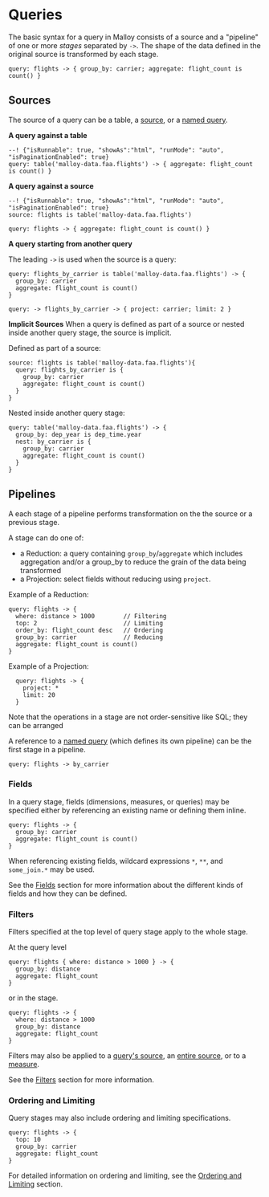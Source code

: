 # Queries

The basic syntax for a query in Malloy consists of a source and a "pipeline" of one or more _stages_ separated by `->`. The shape of the data defined in the original source is transformed by each stage.

```malloy
query: flights -> { group_by: carrier; aggregate: flight_count is count() }
```

## Sources

The source of a query can be a table, a [source](source.md), or a [named query](statement.md#queries).

**A query against a table**

```malloy
--! {"isRunnable": true, "showAs":"html", "runMode": "auto", "isPaginationEnabled": true}
query: table('malloy-data.faa.flights') -> { aggregate: flight_count is count() }
```

**A query against a source**

```malloy
--! {"isRunnable": true, "showAs":"html", "runMode": "auto", "isPaginationEnabled": true}
source: flights is table('malloy-data.faa.flights')

query: flights -> { aggregate: flight_count is count() }
```

**A query starting from another query**

The leading `->` is used when the source is a query:

```malloy
query: flights_by_carrier is table('malloy-data.faa.flights') -> {
  group_by: carrier
  aggregate: flight_count is count()
}

query: -> flights_by_carrier -> { project: carrier; limit: 2 }
```

**Implicit Sources**
When a query is defined as part of a source or nested inside another query stage, the source is implicit.

Defined as part of a source:
```malloy
source: flights is table('malloy-data.faa.flights'){
  query: flights_by_carrier is {
    group_by: carrier
    aggregate: flight_count is count()
  }
}
```

Nested inside another query stage:
```malloy
query: table('malloy-data.faa.flights') -> {
  group_by: dep_year is dep_time.year
  nest: by_carrier is {
    group_by: carrier
    aggregate: flight_count is count()
  }
}
```

## Pipelines

A each stage of a pipeline performs transformation on the the source or a previous stage.

A stage can do one of:
* a Reduction: a query containing `group_by`/`aggregate` which includes aggregation and/or a group_by to reduce the grain of the data being transformed
* a Projection: select fields without reducing using `project`.

Example of a Reduction:
```malloy
query: flights -> {
  where: distance > 1000        // Filtering
  top: 2                        // Limiting
  order_by: flight_count desc   // Ordering
  group_by: carrier             // Reducing
  aggregate: flight_count is count()
}
```

Example of a Projection:
```malloy
  query: flights -> {
    project: *
    limit: 20
  }
```

Note that the operations in a stage are not order-sensitive like SQL; they can be arranged

A reference to a [named query](nesting.md) (which defines its own pipeline) can be the first stage in a pipeline.

```malloy
query: flights -> by_carrier
```

### Fields

In a query stage, fields (dimensions, measures, or
queries) may be specified either by referencing an existing
name or defining them inline.

```malloy
query: flights -> {
  group_by: carrier
  aggregate: flight_count is count()
}
```

When referencing existing fields, wildcard expressions `*`, `**`, and `some_join.*` may be used.

<!-- TODO explain what these all do. -->

See the [Fields](fields.md) section for more information
about the different kinds of fields and how they can be
defined.

### Filters

Filters specified at the top level of query stage apply to
the whole stage.

At the query level
```malloy
query: flights { where: distance > 1000 } -> {
  group_by: distance
  aggregate: flight_count
}
```

or in the stage.
```malloy
query: flights -> {
  where: distance > 1000
  group_by: distance
  aggregate: flight_count
}
```

Filters may also be applied to a [query's source](), an [entire source](source.md#filtering-sources), or to a [measure](expressions.md).

<!-- TODO: improve link for filtering a measure. -->

See the [Filters](filters.md) section for more information.

### Ordering and Limiting

Query stages may also include ordering and limiting
specifications.

```malloy
query: flights -> {
  top: 10
  group_by: carrier
  aggregate: flight_count
}
```

For detailed information on ordering and limiting, see the [Ordering and Limiting](order_by.md) section.